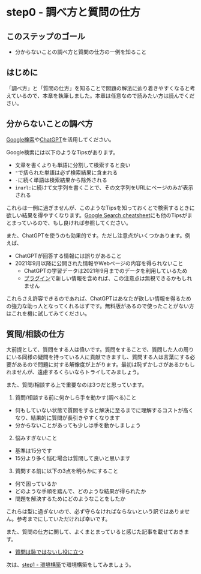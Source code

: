 # step0 - 調べ方と質問の仕方
## このステップのゴール
- 分からないことの調べ方と質問の仕方の一例を知ること

## はじめに
「調べ方」と「質問の仕方」を知ることで問題の解法に辿り着きやすくなると考えているので、本章を執筆しました。本章は任意なので読みたい方は読んでください。

## 分からないことの調べ方
[Google検索](https://www.google.com)や[ChatGPT](https://chat.openai.com/)を活用してください。

Google検索には以下のようなTipsがあります。

- 文章を書くよりも単語に分割して検索すると良い
- `"`で括られた単語は必ず検索結果に含まれる
- `-`に続く単語は検索結果から除外される
- `inurl:`に続けて文字列を書くことで、その文字列をURLにページのみが表示される

これらは一例に過ぎませんが、このようなTipsを知っておくとで検索するときに欲しい結果を得やすくなります。[Google Search cheatsheet](https://quickref.me/google-search.html)にも他のTipsがまとまっているので、もし良ければ参照してください。

また、ChatGPTを使うのも効果的です。ただし注意点がいくつかあります。例えば、

- ChatGPTが回答する情報には誤りがあること
- 2021年9月以降に公開された情報やWebページの内容を得られないこと
  - ChatGPTの学習データは2021年9月までのデータを利用しているため
  - [プラグイン](https://openai.com/blog/chatgpt-plugins)で新しい情報を含めれば、この注意点は無視できるかもしれません

これらさえ許容できるのであれば、ChatGPTはあなたが欲しい情報を得るための強力な助っ人となってくれるはずです。無料版があるので使ったことがない方はこれを機に試してみてください。

## 質問/相談の仕方
大前提として、質問をする人は偉いです。質問をすることで、質問した人の周りにいる同様の疑問を持っている人に貢献できますし、質問する人は言葉にする必要があるので問題に対する解像度が上がります。最初は恥ずかしさがあるかもしれませんが、遠慮するくらいならトライしてみましょう。

また、質問/相談する上で重要なのは3つだと思っています。

1. 質問/相談する前に何かしら手を動かす(調べる)こと
- 何もしていない状態で質問をすると解決に至るまでに理解するコストが高くなり、結果的に質問が長引きやすくなります
- 分からないことがあっても少しは手を動かしましょう
2. 悩みすぎないこと
- 基準は15分です
- 15分より多く悩む場合は質問して良いと思います
3. 質問する前に以下の3点を明らかにすること
  - 何で困っているか
  - どのような手順を踏んで、どのような結果が得られたか
  - 問題を解決するためにどのようなことをしたか

これらは型に過ぎないので、必ず守らなければならないという訳ではありません。参考までにしていただければ幸いです。

また、質問の仕方に関して、よくまとまっていると感じた記事を載せておきます。

- [質問は恥ではないし役に立つ](https://qiita.com/seki_uk/items/4001423b3cd3db0dada7)

次は、[step1 - 環境構築](../step1/)で環境構築をしてみましょう。
